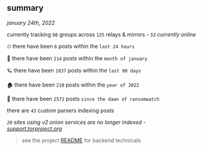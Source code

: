 
## summary
_january 24th, 2022_

currently tracking `88` groups across `125` relays & mirrors - _`53` currently online_

⏲ there have been `6` posts within the `last 24 hours`

🦈 there have been `214` posts within the `month of january`

🪐 there have been `1037` posts within the `last 90 days`

🏚 there have been `210` posts within the `year of 2022`

🦕 there have been `2572` posts `since the dawn of ransomwatch`

there are `43` custom parsers indexing posts

_`20` sites using v2 onion services are no longer indexed - [support.torproject.org](https://support.torproject.org/onionservices/v2-deprecation/)_

> see the project [README](https://github.com/thetanz/ransomwatch#ransomwatch--) for backend technicals
